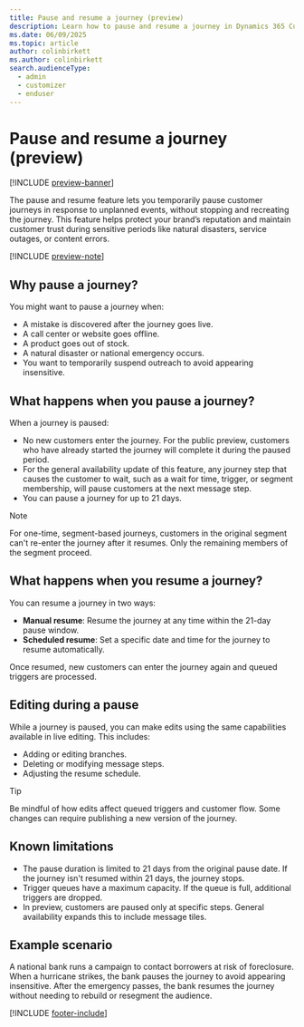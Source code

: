 ```yaml
---
title: Pause and resume a journey (preview)
description: Learn how to pause and resume a journey in Dynamics 365 Customer Insights - Journeys.
ms.date: 06/09/2025
ms.topic: article
author: colinbirkett
ms.author: colinbirkett
search.audienceType: 
  - admin
  - customizer
  - enduser
---
```


# Pause and resume a journey (preview)

[!INCLUDE [preview-banner](~/../shared-content/shared/preview-includes/preview-banner.md)]

The pause and resume feature lets you temporarily pause customer journeys in response to unplanned events, without stopping and recreating the journey. This feature helps protect your brand’s reputation and maintain customer trust during sensitive periods like natural disasters, service outages, or content errors.

[!INCLUDE [preview-note](~/../shared-content/shared/preview-includes/preview-note.md)]

## Why pause a journey?

You might want to pause a journey when:

- A mistake is discovered after the journey goes live.
- A call center or website goes offline.
- A product goes out of stock.
- A natural disaster or national emergency occurs.
- You want to temporarily suspend outreach to avoid appearing insensitive.

## What happens when you pause a journey?

When a journey is paused:

- No new customers enter the journey.
For the public preview, customers who have already started the journey will complete it during the paused period. 
- For the general availability update of this feature, any journey step that causes the customer to wait, such as a wait for time, trigger, or segment membership, will pause customers at the next message step.  
- You can pause a journey for up to 21 days.

> [!NOTE]
> For one-time, segment-based journeys, customers in the original segment can't re-enter the journey after it resumes. Only the remaining members of the segment proceed.

## What happens when you resume a journey?

You can resume a journey in two ways:

- **Manual resume**: Resume the journey at any time within the 21-day pause window.
- **Scheduled resume**: Set a specific date and time for the journey to resume automatically.

Once resumed, new customers can enter the journey again and queued triggers are processed.

## Editing during a pause

While a journey is paused, you can make edits using the same capabilities available in live editing. This includes:

- Adding or editing branches.
- Deleting or modifying message steps.
- Adjusting the resume schedule.

> [!TIP]
> Be mindful of how edits affect queued triggers and customer flow. Some changes can require publishing a new version of the journey.

## Known limitations

- The pause duration is limited to 21 days from the original pause date. If the journey isn't resumed within 21 days, the journey stops.
- Trigger queues have a maximum capacity. If the queue is full, additional triggers are dropped.
- In preview, customers are paused only at specific steps. General availability expands this to include message tiles.

## Example scenario

A national bank runs a campaign to contact borrowers at risk of foreclosure. When a hurricane strikes, the bank pauses the journey to avoid appearing insensitive. After the emergency passes, the bank resumes the journey without needing to rebuild or resegment the audience.

[!INCLUDE [footer-include](./includes/footer-banner.md)]
